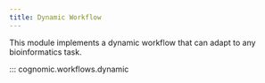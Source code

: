 ```yaml
---
title: Dynamic Workflow
---
```


This module implements a dynamic workflow that can adapt to any bioinformatics task.

::: cognomic.workflows.dynamic
